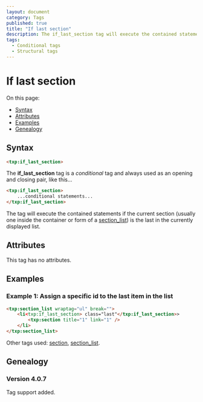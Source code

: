 ```yaml
---
layout: document
category: Tags
published: true
title: "If last section"
description: The if_last_section tag will execute the contained statements if the current section is the last in the list.
tags:
  - Conditional tags
  - Structural tags
---
```


# If last section

On this page:

* [Syntax](#syntax)
* [Attributes](#attributes)
* [Examples](#examples)
* [Genealogy](#genealogy)

## Syntax

~~~ html
<txp:if_last_section>
~~~

The **if_last_section** tag is a *conditional* tag and always used as an opening and closing pair, like this...

~~~ html
<txp:if_last_section>
    ...conditional statements...
</txp:if_last_section>
~~~

The tag will execute the contained statements if the current section (usually one inside the container or form of a [section_list](section_list)) is the last in the currently displayed list.

## Attributes

This tag has no attributes.

## Examples

### Example 1: Assign a specific id to the last item in the list

~~~ html
<txp:section_list wraptag="ul" break="">
    <li<txp:if_last_section> class="last"</txp:if_last_section>>
        <txp:section title="1" link="1" />
    </li>
</txp:section_list>
~~~

Other tags used: [section](section), [section_list](section_list).

## Genealogy

### Version 4.0.7

Tag support added.
